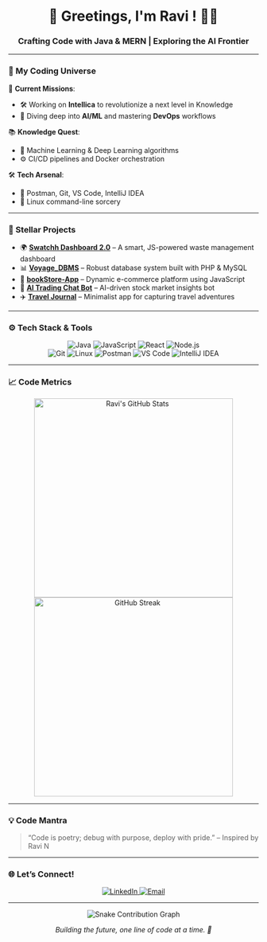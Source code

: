 <h1 align="center">🚀 Greetings, I'm Ravi ! 👨‍💻</h1>
<h3 align="center">Crafting Code with Java & MERN | Exploring the AI Frontier</h3>

---

### 🌌 My Coding Universe

🔧 **Current Missions**:
- 🛠️ Working on **Intellica** to revolutionize a next level in Knowledge 
- 🤖 Diving deep into **AI/ML** and mastering **DevOps** workflows

📚 **Knowledge Quest**:
- 🧠 Machine Learning & Deep Learning algorithms
- ⚙️ CI/CD pipelines and Docker orchestration

🛠️ **Tech Arsenal**:
- 🧪 Postman, Git, VS Code, IntelliJ IDEA
- 🐧 Linux command-line sorcery

---

### 🌟 Stellar Projects

- 🌍 [**Swatchh Dashboard 2.0**](https://github.com/ravi-n/Swatchh_Dashboard_2.0) – A smart, JS-powered waste management dashboard
- 📊 [**Voyage_DBMS**](https://github.com/ravi-n/Voyage_DBMS) – Robust database system built with PHP & MySQL
- 🛒 [**bookStore-App**](https://github.com/ravi-n/bookStore-App) – Dynamic e-commerce platform using JavaScript
- 🤖 [**AI Trading Chat Bot**](https://github.com/ravi-n/AI-Trading-Chat-Bot) – AI-driven stock market insights bot
- ✈️ [**Travel Journal**](https://github.com/ravi-n/Travel-Journal) – Minimalist app for capturing travel adventures

---

### ⚙️ Tech Stack & Tools

<p align="center">
  <img src="https://img.shields.io/badge/Java-%23ED8B00.svg?style=flat-square&logo=java&logoColor=white" alt="Java"/>
  <img src="https://img.shields.io/badge/JavaScript-%23F7DF1E.svg?style=flat-square&logo=javascript&logoColor=black" alt="JavaScript"/>
  <img src="https://img.shields.io/badge/React-%2320232A.svg?style=flat-square&logo=react&logoColor=%2361DAFB" alt="React"/>
  <img src="https://img.shields.io/badge/Node.js-%23339933.svg?style=flat-square&logo=nodedotjs&logoColor=white" alt="Node.js"/>
  <br/>
  <img src="https://img.shields.io/badge/Git-%23F05032.svg?style=flat-square&logo=git&logoColor=white" alt="Git"/>
  <img src="https://img.shields.io/badge/Linux-%23FCC624.svg?style=flat-square&logo=linux&logoColor=black" alt="Linux"/>
  <img src="https://img.shields.io/badge/Postman-%23FF6C37.svg?style=flat-square&logo=postman&logoColor=white" alt="Postman"/>
  <img src="https://img.shields.io/badge/VS_Code-%23007ACC.svg?style=flat-square&logo=visual-studio-code&logoColor=white" alt="VS Code"/>
  <img src="https://img.shields.io/badge/IntelliJ_IDEA-%23000000.svg?style=flat-square&logo=intellij-idea&logoColor=white" alt="IntelliJ IDEA"/>
</p>

---

### 📈 Code Metrics

<p align="center">
  <img src="https://github-readme-stats.vercel.app/api?username=ravi-n&show_icons=true&theme=monokai&hide_border=true" alt="Ravi's GitHub Stats" width="400"/>
  <img src="https://streak-stats.demolab.com?user=ravi-n&theme=monokai&hide_border=true" alt="GitHub Streak" width="400"/>
</p>

---

### 💡 Code Mantra

> “Code is poetry; debug with purpose, deploy with pride.” – Inspired by Ravi N

---

### 🌐 Let’s Connect!

<p align="center">
  <a href="https://linkedin.com/in/your-profile">
    <img src="https://img.shields.io/badge/LinkedIn-%230077B5.svg?style=flat-square&logo=linkedin&logoColor=white" alt="LinkedIn"/>
  </a>
  <a href="mailto:your.ravi.spartan007.com">
    <img src="https://img.shields.io/badge/Email-%23D14836.svg?style=flat-square&logo=gmail&logoColor=white" alt="Email"/>
  </a>
</p>

---

<p align="center">
  <img src="https://github.com/ravi-n/ravi-n/blob/output/github-contribution-grid-snake.svg" alt="Snake Contribution Graph"/>
</p>

<p align="center">
  <em>Building the future, one line of code at a time. 🚀</em>
</p>
